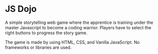 # JS Dojo

A simple storytelling web game where the apprentice is training under the master Javascript to become a coding warrior. 
Players have to select the right buttons to progress the story game.

The game is made by using HTML, CSS, and Vanilla JavaScript. No frameworks or libraries are used.
